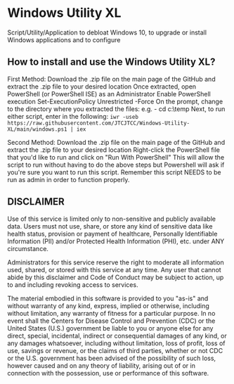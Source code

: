 # Windows Utility XL

Script/Utility/Application to debloat Windows 10, to upgrade or install Windows applications and to configure 

## How to install and use the Windows Utility XL?

First Method:
Download the .zip file on the main page of the GitHub and extract the .zip file to your desired location
Once extracted, open PowerShell (or PowerShell ISE) as an Administrator
Enable PowerShell execution Set-ExecutionPolicy Unrestricted -Force
On the prompt, change to the directory where you extracted the files:   e.g. - cd c:\temp
Next, to run either script, enter in the following:   ```iwr -useb https://raw.githubusercontent.com/JTCJTCC/Windows-Utility-XL/main/windows.ps1 | iex```

Second Method:
Download the .zip file on the main page of the GitHub and extract the .zip file to your desired location
Right-click the PowerShell file that you'd like to run and click on "Run With PowerShell"
This will allow the script to run without having to do the above steps but Powershell will ask if you're sure you want to run this script.
Remember this script NEEDS to be run as admin in order to function properly.

## DISCLAIMER
Use of this service is limited only to non-sensitive and publicly available data. Users must not use, share, or store any kind of sensitive data like health status, provision or payment of healthcare, Personally Identifiable Information (PII) and/or Protected Health Information (PHI), etc. under ANY circumstance.

Administrators for this service reserve the right to moderate all information used, shared, or stored with this service at any time. Any user that cannot abide by this disclaimer and Code of Conduct may be subject to action, up to and including revoking access to services.

The material embodied in this software is provided to you "as-is" and without warranty of any kind, express, implied or otherwise, including without limitation, any warranty of fitness for a particular purpose. In no event shall the Centers for Disease Control and Prevention (CDC) or the United States (U.S.) government be liable to you or anyone else for any direct, special, incidental, indirect or consequential damages of any kind, or any damages whatsoever, including without limitation, loss of profit, loss of use, savings or revenue, or the claims of third parties, whether or not CDC or the U.S. government has been advised of the possibility of such loss, however caused and on any theory of liability, arising out of or in connection with the possession, use or performance of this software.
